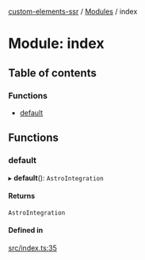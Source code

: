 [custom-elements-ssr](../README.md) / [Modules](../modules.md) / index

# Module: index

## Table of contents

### Functions

- [default](index.md#default)

## Functions

### default

▸ **default**(): `AstroIntegration`

#### Returns

`AstroIntegration`

#### Defined in

[src/index.ts:35](https://github.com/mash-graz/custom-elements-ssr/blob/55f317b/src/index.ts#L35)
